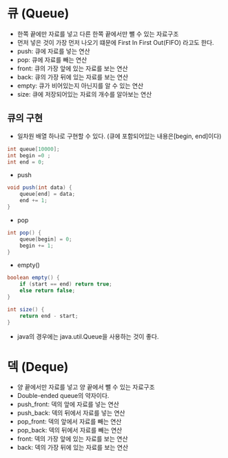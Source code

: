 # 큐 (Queue)

- 한쪽 끝에만 자료를 넣고 다른 한쪽 끝에서만 뺄 수 있는 자료구조
- 먼저 넣은 것이 가장 먼저 나오기 떄문에 First In First Out(FIFO) 라고도 한다.
- push: 큐에 자료를 넣는 연산
- pop: 큐에 자료를 빼는 연산
- front: 큐의 가장 앞에 있는 자료를 보는 연산
- back: 큐의 가장 뒤에 있는 자료를 보는 연산
- empty: 큐가 비어있는지 아닌지를 알 수 있는 연산
- size: 큐에 저장되어있는 자료의 개수를 알아보는 연산

## 큐의 구현 

- 일차원 배열 하나로 구현할 수 있다. (큐에 포함되어있는 내용은[begin, end]이다)

```java
int queue[10000];
int begin =0 ;
int end = 0;
```

- push

```java
void push(int data) {
    queue[end] = data;
    end += 1;
}
```

- pop

```java
int pop() {
    queue[begin] = 0;
    begin += 1;
}
```

- empty() 

```java
boolean empty() {
    if (start == end) return true;
    else return false;
}

int size() {
    return end - start;    
}
```

- java의 경우에는 java.util.Queue을 사용하는 것이 좋다.


# 덱 (Deque)

- 양 끝에서만 자료를 넣고 양 끝에서 뺄 수 있는 자료구조
- Double-ended queue의 약자이다.
- push_front: 덱의 앞에 자료를 넣는 연산
- push_back: 덱의 뒤에서 자료를 넣는 연산
- pop_front: 덱의 앞에서 자료를 빼는 연산
- pop_back: 덱의 뒤에서 자료를 빼는 연산
- front: 덱의 가장 앞에 있는 자료를 보는 연산
- back: 덱의 가장 뒤에 있는 자료를 보는 연산

